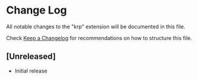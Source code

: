 # Change Log

All notable changes to the "krp" extension will be documented in this file.

Check [Keep a Changelog](http://keepachangelog.com/) for recommendations on how to structure this file.

## [Unreleased]

- Initial release